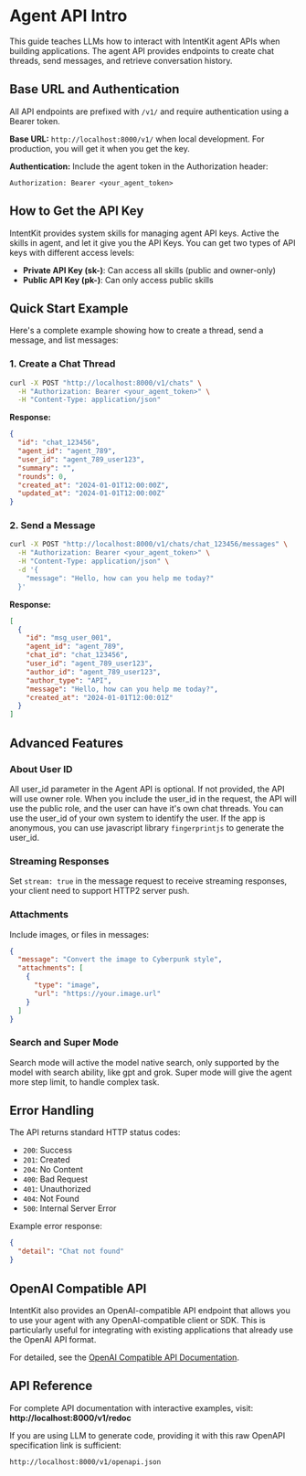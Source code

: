 # Agent API Intro

This guide teaches LLMs how to interact with IntentKit agent APIs when building applications. The agent API provides endpoints to create chat threads, send messages, and retrieve conversation history.

## Base URL and Authentication

All API endpoints are prefixed with `/v1/` and require authentication using a Bearer token.

**Base URL:** `http://localhost:8000/v1/` when local development. For production, you will get it when you get the key.

**Authentication:** Include the agent token in the Authorization header:
```
Authorization: Bearer <your_agent_token>
```
## How to Get the API Key

IntentKit provides system skills for managing agent API keys. Active the skills in agent, and let it give you the API Keys. You can get two types of API keys with different access levels:

- **Private API Key (sk-)**: Can access all skills (public and owner-only)
- **Public API Key (pk-)**: Can only access public skills

## Quick Start Example

Here's a complete example showing how to create a thread, send a message, and list messages:

### 1. Create a Chat Thread

```bash
curl -X POST "http://localhost:8000/v1/chats" \
  -H "Authorization: Bearer <your_agent_token>" \
  -H "Content-Type: application/json"
```

**Response:**
```json
{
  "id": "chat_123456",
  "agent_id": "agent_789",
  "user_id": "agent_789_user123",
  "summary": "",
  "rounds": 0,
  "created_at": "2024-01-01T12:00:00Z",
  "updated_at": "2024-01-01T12:00:00Z"
}
```

### 2. Send a Message

```bash
curl -X POST "http://localhost:8000/v1/chats/chat_123456/messages" \
  -H "Authorization: Bearer <your_agent_token>" \
  -H "Content-Type: application/json" \
  -d '{
    "message": "Hello, how can you help me today?"
  }'
```

**Response:**
```json
[
  {
    "id": "msg_user_001",
    "agent_id": "agent_789",
    "chat_id": "chat_123456",
    "user_id": "agent_789_user123",
    "author_id": "agent_789_user123",
    "author_type": "API",
    "message": "Hello, how can you help me today?",
    "created_at": "2024-01-01T12:00:01Z"
  }
]
```

## Advanced Features

### About User ID
All user_id parameter in the Agent API is optional. If not provided, the API will use owner role. 
When you include the user_id in the request, the API will use the public role, and the user can have 
it's own chat threads. You can use the user_id of your own system to identify the user. 
If the app is anonymous, you can use javascript library `fingerprintjs` to generate the user_id.

### Streaming Responses
Set `stream: true` in the message request to receive streaming responses, 
your client need to support HTTP2 server push.

### Attachments
Include images, or files in messages:

```json
{
  "message": "Convert the image to Cyberpunk style",
  "attachments": [
    {
      "type": "image",
      "url": "https://your.image.url"
    }
  ]
}
```

### Search and Super Mode
Search mode will active the model native search, only supported by the model with search ability, like gpt and grok. 
Super mode will give the agent more step limit, to handle complex task.

## Error Handling

The API returns standard HTTP status codes:
- `200`: Success
- `201`: Created
- `204`: No Content
- `400`: Bad Request
- `401`: Unauthorized
- `404`: Not Found
- `500`: Internal Server Error

Example error response:
```json
{
  "detail": "Chat not found"
}
```

## OpenAI Compatible API

IntentKit also provides an OpenAI-compatible API endpoint that allows you to use your agent with any OpenAI-compatible client or SDK. This is particularly useful for integrating with existing applications that already use the OpenAI API format.

For detailed, see the [OpenAI Compatible API Documentation](openai_compatible.md).

## API Reference

For complete API documentation with interactive examples, visit:
**http://localhost:8000/v1/redoc**

If you are using LLM to generate code, providing it with this raw OpenAPI specification link is sufficient:
```
http://localhost:8000/v1/openapi.json
```